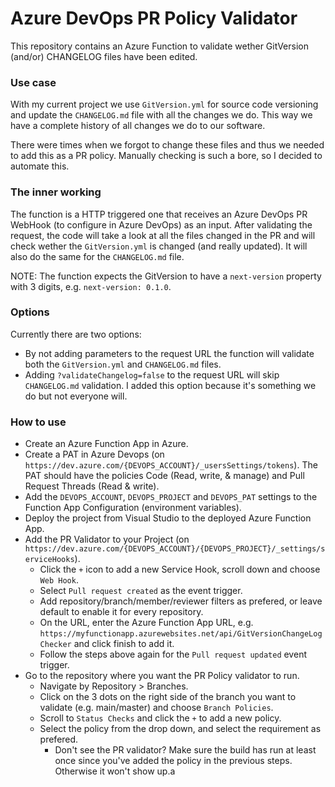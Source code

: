 # Azure DevOps PR Policy Validator
This repository contains an Azure Function to validate wether GitVersion (and/or) CHANGELOG files have been edited.

### Use case

With my current project we use `GitVersion.yml` for source code versioning and update the `CHANGELOG.md` file with all the changes we do. This way we have a complete history of all changes we do to our software.

There were times when we forgot to change these files and thus we needed to add this as a PR policy. Manually checking is such a bore, so I decided to automate this.

### The inner working

The function is a HTTP triggered one that receives an Azure DevOps PR WebHook (to configure in Azure DevOps) as an input. After validating the request, the code will take a look at all the files changed in the PR and will check wether the `GitVersion.yml` is changed (and really updated). It will also do the same for the `CHANGELOG.md` file.

NOTE: The function expects the GitVersion to have a `next-version` property with 3 digits, e.g. `next-version: 0.1.0`.

### Options

Currently there are two options:
- By not adding parameters to the request URL the function will validate both the `GitVersion.yml` and `CHANGELOG.md` files.
- Adding `?validateChangelog=false` to the request URL will skip `CHANGELOG.md` validation. I added this option because it's something we do but not everyone will. 

### How to use

- Create an Azure Function App in Azure.
- Create a PAT in Azure Devops (on `https://dev.azure.com/{DEVOPS_ACCOUNT}/_usersSettings/tokens`). The PAT should have the policies Code (Read, write, & manage) and Pull Request Threads (Read & write).
- Add the `DEVOPS_ACCOUNT`, `DEVOPS_PROJECT` and `DEVOPS_PAT` settings to the Function App Configuration (environment variables).
- Deploy the project from Visual Studio to the deployed Azure Function App.
- Add the PR Validator to your Project (on `https://dev.azure.com/{DEVOPS_ACCOUNT}/{DEVOPS_PROJECT}/_settings/serviceHooks`).
  - Click the `+` icon to add a new Service Hook, scroll down and choose `Web Hook`.
  - Select `Pull request created` as the event trigger.
  - Add repository/branch/member/reviewer filters as prefered, or leave default to enable it for every repository.
  - On the URL, enter the Azure Function App URL, e.g. `https://myfunctionapp.azurewebsites.net/api/GitVersionChangeLogChecker` and click finish to add it.
  - Follow the steps above again for the `Pull request updated` event trigger.
- Go to the repository where you want the PR Policy validator to run. 
  - Navigate by Repository > Branches.
  - Click on the 3 dots on the right side of the branch you want to validate (e.g. main/master) and choose `Branch Policies`.
  - Scroll to `Status Checks` and click the `+` to add a new policy.
  - Select the policy from the drop down, and select the requirement as prefered.
    - Don't see the PR validator? Make sure the build has run at least once since you've added the policy in the previous steps. Otherwise it won't show up.a